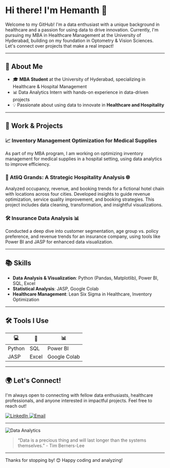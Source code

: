 # Hi there! I'm Hemanth 👋

Welcome to my GitHub! I'm a data enthusiast with a unique background in healthcare and a passion for using data to drive innovation. Currently, I'm pursuing my MBA in Healthcare Management at the University of Hyderabad, building on my foundation in Optometry & Vision Sciences. Let's connect over projects that make a real impact!

---

## 🌟 About Me

- 🎓 **MBA Student** at the University of Hyderabad, specializing in Healthcare & Hospital Management
- 📊 Data Analytics Intern with hands-on experience in data-driven projects
- 💡 Passionate about using data to innovate in **Healthcare and Hospitality**

---

## 💼 Work & Projects

### 📈 Inventory Management Optimization for Medical Supplies
As part of my MBA program, I am working on optimizing inventory management for medical supplies in a hospital setting, using data analytics to improve efficiency.

### 🏨 AtliQ Grands: A Strategic Hospitality Analysis 🌐
Analyzed occupancy, revenue, and booking trends for a fictional hotel chain with locations across four cities. Developed insights to guide revenue optimization, service quality improvement, and booking strategies. This project includes data cleaning, transformation, and insightful visualizations.

### 🛠 Insurance Data Analysis 📊
Conducted a deep dive into customer segmentation, age group vs. policy preference, and revenue trends for an insurance company, using tools like Power BI and JASP for enhanced data visualization.

---

## 📚 Skills

- **Data Analysis & Visualization**: Python (Pandas, Matplotlib), Power BI, SQL, Excel
- **Statistical Analysis**: JASP, Google Colab
- **Healthcare Management**: Lean Six Sigma in Healthcare, Inventory Optimization

---

## 🛠 Tools I Use

| 💻 | 🔢 | 📊 |
|----|----|----|
| Python | SQL | Power BI |
| JASP   | Excel | Google Colab |

---

## 🌍 Let's Connect!

I'm always open to connecting with fellow data enthusiasts, healthcare professionals, and anyone interested in impactful projects. Feel free to reach out!

<p align="left">
  <a href="https://www.linkedin.com/in/yourprofile/" target="_blank">
    <img alt="LinkedIn" src="https://img.shields.io/badge/LinkedIn-0077B5?style=for-the-badge&logo=linkedin&logoColor=white" />
  </a>
  <a href="mailto:youremail@example.com">
    <img alt="Email" src="https://img.shields.io/badge/Email-D14836?style=for-the-badge&logo=gmail&logoColor=white" />
  </a>
</p>

---

![Data Analytics](https://images.unsplash.com/photo-1531497865147-8225c83057c2?ixlib=rb-1.2.1&auto=format&fit=crop&w=1500&q=80)

> “Data is a precious thing and will last longer than the systems themselves.” - Tim Berners-Lee

---

Thanks for stopping by! 😊 Happy coding and analyzing!
